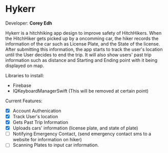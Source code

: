 # Hykerr

Developer:
**Corey Edh**

Hykerr is a hitchhiking app design to improve safety of HitchHikers. When 
the HitchHiker gets picked up by a oncomming car, the hiker records the 
information of the car such as License Plate, and the State of the 
license. After submitting this information, the app starts to track the 
user's location until the User decides to end the trip. It will also show 
users' past trip information such as distance and Starting and Ending 
point with it being displayed on map.

Libraries to install:
* Firebase
* IQKeyboardManagerSwift (This will be removed at certain point)

Current Features:
* [x] Account Authenication
* [x] Track User's location
* [x] Gets Past Trip Information
* [x] Uploads cars' information (license plate, and state of plate)
* [ ] Notifying Emergency Contact, (send emergency contact sms to a 
website 
for information on hiker)
* [ ] Scanning Plates to input car information.
